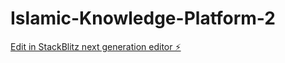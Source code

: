 # Islamic-Knowledge-Platform-2

[Edit in StackBlitz next generation editor ⚡️](https://stackblitz.com/~/github.com/mazen-alshikh/Islamic-Knowledge-Platform-2)